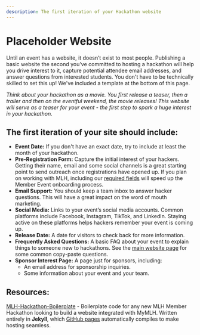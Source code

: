 ```yaml
---
description: The first iteration of your Hackathon website
---
```


# Placeholder Website

Until an event has a website, it doesn’t exist to most people. Publishing a basic website the second you’ve committed to hosting a hackathon will help you drive interest to it, capture potential attendee email addresses, and answer questions from interested students. You don't have to be technically skilled to set this up! We've included a template at the bottom of this page.

_Think about your hackathon as a movie. You first release a teaser, then a trailer and then on the eventful weekend, the movie releases! This website will serve as a teaser for your event - the first step to spark a huge interest in your hackathon._

## The first iteration of your site should include:

* **Event Date:** If you don't have an exact date, try to include at least the month of your hackathon.
* **Pre-Registration Form:** Capture the initial interest of your hackers. Getting their name, email and some social channels is a great starting point to send outreach once registrations have opened up. If you plan on working with MLH, including our [required fields](../managing-registrations/registrations.md) will speed up the Member Event onboarding process.&#x20;
* **Email Support:** You should keep a team inbox to answer hacker questions. This will have a great impact on the word of mouth marketing.
* **Social Media:** Links to your event’s social media accounts. Common platforms include Facebook, Instagram, TikTok, and LinkedIn. Staying active on these platforms helps hackers remember your event is coming up.
* **Release Date:** A date for visitors to check back for more information.
* **Frequently Asked Questions:** A basic FAQ about your event to explain things to someone new to hackathons. See the [main website page](main-website.md) for some common copy-paste questions.
* **Sponsor Interest Page:** A page just for sponsors, including:
  * An email address for sponsorship inquiries.
  * Some information about your event and your team.

## Resources:

[MLH-Hackathon-Boilerplate](https://github.com/MLH/mlh-hackathon-boilerplate) - Boilerplate code for any new MLH Member Hackathon looking to build a website integrated with MyMLH. Written entirely in **Jekyll**, which [GitHub pages](https://pages.github.com/) automatically compiles to make hosting seamless.
